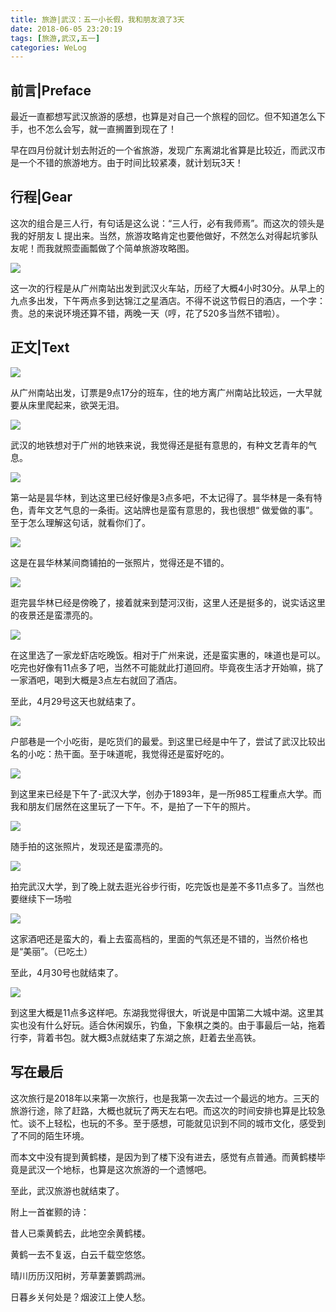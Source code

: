 ```yaml
---
title: 旅游|武汉：五一小长假，我和朋友浪了3天
date: 2018-06-05 23:20:19
tags: [旅游,武汉,五一]
categories: WeLog
---
```


## 前言|Preface

最近一直都想写武汉旅游的感想，也算是对自己一个旅程的回忆。但不知道怎么下手，也不怎么会写，就一直搁置到现在了！

早在四月份就计划去附近的一个省旅游，发现广东离湖北省算是比较近，而武汉市是一个不错的旅游地方。由于时间比较紧凑，就计划玩3天！

## 行程|Gear

这次的组合是三人行，有句话是这么说：“三人行，必有我师焉”。而这次的领头是我的好朋友 L 提出来。当然，旅游攻略肯定也要他做好，不然怎么对得起坑爹队友呢！而我就照壶画瓢做了个简单旅游攻略图。

![](http://wx4.sinaimg.cn/mw690/cad39138gy1frzma8td4vj20nu0gztq3.jpg)

这一次的行程是从广州南站出发到武汉火车站，历经了大概4小时30分。从早上的九点多出发，下午两点多到达锦江之星酒店。不得不说这节假日的酒店，一个字：贵。总的来说环境还算不错，两晚一天（哼，花了520多当然不错啦）。

## 正文|Text

![](http://wx2.sinaimg.cn/mw690/cad39138gy1frzm9xlyyyj22io1w0e81.jpg)

从广州南站出发，订票是9点17分的班车，住的地方离广州南站比较远，一大早就要从床里爬起来，欲哭无泪。

![](http://wx4.sinaimg.cn/mw690/cad39138gy1frzma7jmauj228037ku0y.jpg)

武汉的地铁想对于广州的地铁来说，我觉得还是挺有意思的，有种文艺青年的气息。

![](http://wx1.sinaimg.cn/mw690/cad39138gy1frzm9vjjl7j23402c0hdu.jpg)

第一站是昙华林，到达这里已经好像是3点多吧，不太记得了。昙华林是一条有特色，青年文艺气息的一条街。这站牌也是蛮有意思的，我也很想“ 做爱做的事”。至于怎么理解这句话，就看你们了。

![](http://wx4.sinaimg.cn/mw690/cad39138gy1frzm9z22pzj22io1w0txg.jpg)

这是在昙华林某间商铺拍的一张照片，觉得还是不错的。

![](http://wx4.sinaimg.cn/mw690/cad39138gy1frzmad1n2bj23402c0npf.jpg)

逛完昙华林已经是傍晚了，接着就来到楚河汉街，这里人还是挺多的，说实话这里的夜景还是蛮漂亮的。

![](http://wx4.sinaimg.cn/mw690/cad39138gy1frzn6mt076j22c0340x6q.jpg)

在这里选了一家龙虾店吃晚饭。相对于广州来说，还是蛮实惠的，味道也是可以。吃完也好像有11点多了吧，当然不可能就此打道回府。毕竟夜生活才开始嘛，挑了一家酒吧，喝到大概是3点左右就回了酒店。

至此，4月29号这天也就结束了。

![](http://wx1.sinaimg.cn/mw690/cad39138gy1frzm9lw80gj23402c0u0y.jpg)

户部巷是一个小吃街，是吃货们的最爱。到这里已经是中午了，尝试了武汉比较出名的小吃：热干面。至于味道呢，我觉得还是蛮好吃的。

![](http://wx2.sinaimg.cn/mw690/cad39138gy1frzma1fwfrj237k2eohdt.jpg)

到这里来已经是下午了-武汉大学，创办于1893年，是一所985工程重点大学。而我和朋友们居然在这里玩了一下午。不，是拍了一下午的照片。

![](http://wx3.sinaimg.cn/mw690/cad39138gy1frzm9s20ckj23402c01ky.jpg)

随手拍的这张照片，发现还是蛮漂亮的。

![](http://wx1.sinaimg.cn/mw690/cad39138gy1frznzlfq5sj23402c0u0y.jpg)

拍完武汉大学，到了晚上就去逛光谷步行街，吃完饭也是差不多11点多了。当然也要继续下一场啦 



![](http://wx4.sinaimg.cn/mw690/cad39138gy1frzmasda5qj21fc0ty7wh.jpg)

这家酒吧还是蛮大的，看上去蛮高档的，里面的气氛还是不错的，当然价格也是“美丽”。（已吃土）

至此，4月30号也就结束了。

![](http://wx4.sinaimg.cn/mw690/cad39138gy1frzma3x1jpj22qy277hdt.jpg)

到这里大概是11点多这样吧。东湖我觉得很大，听说是中国第二大城中湖。这里其实也没有什么好玩。适合休闲娱乐，钓鱼，下象棋之类的。由于事最后一站，拖着行李，背着书包。就大概3点就结束了东湖之旅，赶着去坐高铁。



## 写在最后

这次旅行是2018年以来第一次旅行，也是我第一次去过一个最远的地方。三天的旅游行途，除了赶路，大概也就玩了两天左右吧。而这次的时间安排也算是比较急忙。谈不上轻松，也玩的不多。至于感想，可能就见识到不同的城市文化，感受到了不同的陌生环境。

而本文中没有提到黄鹤楼，是因为到了楼下没有进去，感觉有点普通。而黄鹤楼毕竟是武汉一个地标，也算是这次旅游的一个遗憾吧。

至此，武汉旅游也就结束了。

附上一首崔颢的诗：

昔人已乘黄鹤去，此地空余黄鹤楼。

黄鹤一去不复返，白云千载空悠悠。

晴川历历汉阳树，芳草萋萋鹦鹉洲。

日暮乡关何处是？烟波江上使人愁。